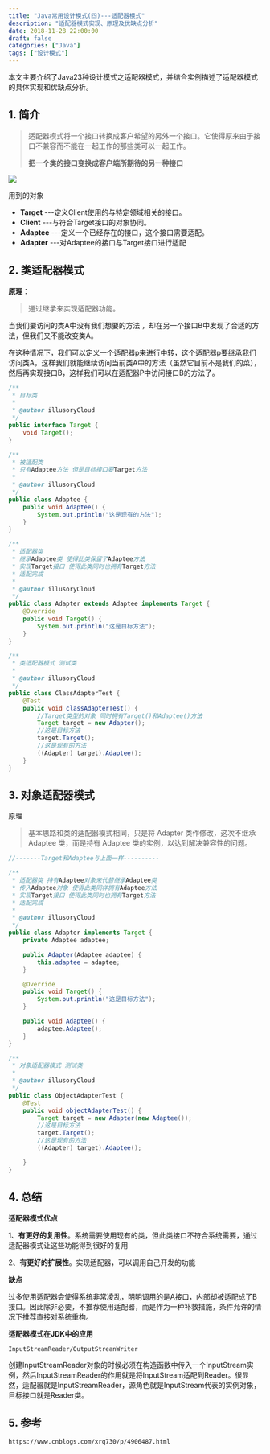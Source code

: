 ```yaml
---
title: "Java常用设计模式(四)---适配器模式"
description: "适配器模式实现、原理及优缺点分析"
date: 2018-11-28 22:00:00
draft: false
categories: ["Java"]
tags: ["设计模式"]
---
```


本文主要介绍了Java23种设计模式之适配器模式，并结合实例描述了适配器模式的具体实现和优缺点分析。

<!--more-->



## 1. 简介

> 适配器模式将一个接口转换成客户希望的另外一个接口。它使得原来由于接口不兼容而不能在一起工作的那些类可以一起工作。
>
> **把一个类的接口变换成客户端所期待的另一种接口**

![](https://github.com/barrypt/blog/raw/master/images/java/design-patterns/adapter.jpeg)

用到的对象

* **Target**
   ---定义Client使用的与特定领域相关的接口。
* **Client**
   ---与符合Target接口的对象协同。
* **Adaptee**
   ---定义一个已经存在的接口，这个接口需要适配。
* **Adapter**
   ---对Adaptee的接口与Target接口进行适配

## 2. 类适配器模式

**原理**：

> 通过继承来实现适配器功能。

当我们要访问的类A中没有我们想要的方法 ，却在另一个接口B中发现了合适的方法，但我们又不能改变类A。

在这种情况下，我们可以定义一个适配器p来进行中转，这个适配器p要继承我们访问类A，这样我们就能继续访问当前类A中的方法（虽然它目前不是我们的菜），然后再实现接口B，这样我们可以在适配器P中访问接口B的方法了。

```java
/**
 * 目标类
 *
 * @author illusoryCloud
 */
public interface Target {
    void Target();
}

/**
 * 被适配类
 * 只有Adaptee方法 但是目标接口要Target方法
 *
 * @author illusoryCloud
 */
public class Adaptee {
    public void Adaptee() {
        System.out.println("这是现有的方法");
    }
}

/**
 * 适配器类
 * 继承Adaptee类 使得此类保留了Adaptee方法
 * 实现Target接口 使得此类同时也拥有Target方法
 * 适配完成
 *
 * @author illusoryCloud
 */
public class Adapter extends Adaptee implements Target {
    @Override
    public void Target() {
        System.out.println("这是目标方法");
    }
}

/**
 * 类适配器模式 测试类
 *
 * @author illusoryCloud
 */
public class ClassAdapterTest {
    @Test
    public void classAdapterTest() {
        //Target类型的对象 同时拥有Target()和Adaptee()方法
        Target target = new Adapter();
        //这是目标方法
        target.Target();
        //这是现有的方法
        ((Adapter) target).Adaptee();
    }
}

```

## 3. 对象适配器模式

原理

> 基本思路和类的适配器模式相同，只是将 Adapter 类作修改，这次不继承 Adaptee 类，而是持有 Adaptee 类的实例，以达到解决兼容性的问题。

```java
//-------Target和Adaptee与上面一样----------

/**
 * 适配器类 持有Adaptee对象来代替继承Adaptee类
 * 传入Adaptee对象 使得此类同样拥有Adaptee方法
 * 实现Target接口 使得此类同时也拥有Target方法
 * 适配完成
 *
 * @author illusoryCloud
 */
public class Adapter implements Target {
    private Adaptee adaptee;

    public Adapter(Adaptee adaptee) {
        this.adaptee = adaptee;
    }

    @Override
    public void Target() {
        System.out.println("这是目标方法");
    }

    public void Adaptee() {
        adaptee.Adaptee();
    }
}

/**
 * 对象适配器模式 测试类
 *
 * @author illusoryCloud
 */
public class ObjectAdapterTest {
    @Test
    public void objectAdapterTest() {
        Target target = new Adapter(new Adaptee());
        //这是目标方法
        target.Target();
        //这是现有的方法
        ((Adapter) target).Adaptee();

    }
}
```

## 4. 总结

**适配器模式优点**

1、**有更好的复用性**。系统需要使用现有的类，但此类接口不符合系统需要，通过适配器模式让这些功能得到很好的复用

2、**有更好的扩展性**。实现适配器，可以调用自己开发的功能

**缺点**

过多使用适配器会使得系统非常凌乱，明明调用的是A接口，内部却被适配成了B接口。因此除非必要，不推荐使用适配器，而是作为一种补救措施，条件允许的情况下推荐直接对系统重构。

**适配器模式在JDK中的应用**

`InputStreamReader/OutputStreanWriter`

创建InputStreamReader对象的时候必须在构造函数中传入一个InputStream实例，然后InputStreamReader的作用就是将InputStream适配到Reader。很显然，适配器就是InputStreamReader，源角色就是InputStream代表的实例对象，目标接口就是Reader类。

## 5. 参考

`https://www.cnblogs.com/xrq730/p/4906487.html`